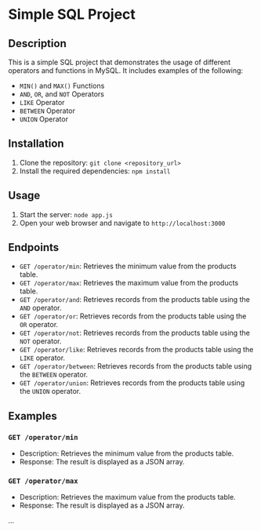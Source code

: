 # Simple SQL Project

## Description

This is a simple SQL project that demonstrates the usage of different operators and functions in MySQL. It includes examples of the following:

- `MIN()` and `MAX()` Functions
- `AND`, `OR`, and `NOT` Operators
- `LIKE` Operator
- `BETWEEN` Operator
- `UNION` Operator

## Installation

1. Clone the repository: `git clone <repository_url>`
2. Install the required dependencies: `npm install`

## Usage

1. Start the server: `node app.js`
2. Open your web browser and navigate to `http://localhost:3000`

## Endpoints

- `GET /operator/min`: Retrieves the minimum value from the products table.
- `GET /operator/max`: Retrieves the maximum value from the products table.
- `GET /operator/and`: Retrieves records from the products table using the `AND` operator.
- `GET /operator/or`: Retrieves records from the products table using the `OR` operator.
- `GET /operator/not`: Retrieves records from the products table using the `NOT` operator.
- `GET /operator/like`: Retrieves records from the products table using the `LIKE` operator.
- `GET /operator/between`: Retrieves records from the products table using the `BETWEEN` operator.
- `GET /operator/union`: Retrieves records from the products table using the `UNION` operator.

## Examples

### `GET /operator/min`

- Description: Retrieves the minimum value from the products table.
- Response: The result is displayed as a JSON array.

### `GET /operator/max`

- Description: Retrieves the maximum value from the products table.
- Response: The result is displayed as a JSON array.

...
